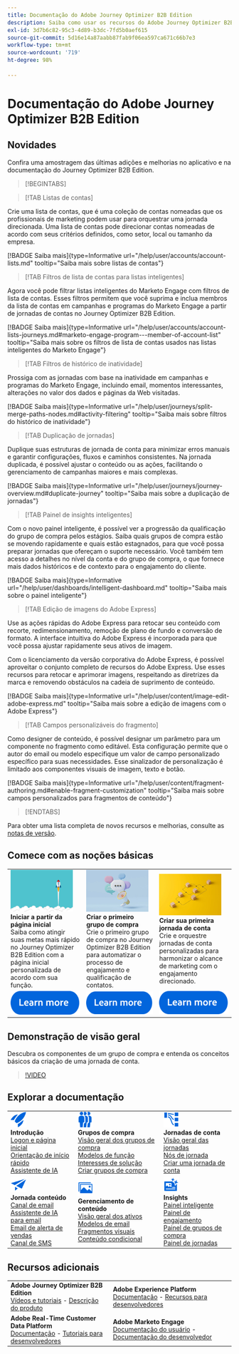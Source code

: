 ```yaml
---
title: Documentação do Adobe Journey Optimizer B2B Edition
description: Saiba como usar os recursos do Adobe Journey Optimizer B2B Edition para orquestrar jornadas de conta e grupo de compra usando a IA generativa integrada e automação líder do setor.
exl-id: 3d7b6c82-95c3-4d89-b3dc-7fd5b0aef615
source-git-commit: 5d16e14a87aabb87fab9f06ea597ca671c66b7e3
workflow-type: tm+mt
source-wordcount: '719'
ht-degree: 98%

---
```


# Documentação do Adobe Journey Optimizer B2B Edition

## Novidades

Confira uma amostragem das últimas adições e melhorias no aplicativo e na documentação do Journey Optimizer B2B Edition.

>[!BEGINTABS]

>[!TAB Listas de contas]

Crie uma lista de contas, que é uma coleção de contas nomeadas que os profissionais de marketing podem usar para orquestrar uma jornada direcionada. Uma lista de contas pode direcionar contas nomeadas de acordo com seus critérios definidos, como setor, local ou tamanho da empresa.

[!BADGE Saiba mais]{type=Informative url="/help/user/accounts/account-lists.md" tooltip="Saiba mais sobre listas de contas"}

>[!TAB Filtros de lista de contas para listas inteligentes]

Agora você pode filtrar listas inteligentes do Marketo Engage com filtros de lista de contas. Esses filtros permitem que você suprima e inclua membros da lista de contas em campanhas e programas do Marketo Engage a partir de jornadas de contas no Journey Optimizer B2B Edition.

[!BADGE Saiba mais]{type=Informative url="/help/user/accounts/account-lists-journeys.md#marketo-engage-program---member-of-account-list" tooltip="Saiba mais sobre os filtros de lista de contas usados nas listas inteligentes do Marketo Engage"}

>[!TAB Filtros de histórico de inatividade]

Prossiga com as jornadas com base na inatividade em campanhas e programas do Marketo Engage, incluindo email, momentos interessantes, alterações no valor dos dados e páginas da Web visitadas.

[!BADGE Saiba mais]{type=Informative url="/help/user/journeys/split-merge-paths-nodes.md#activity-filtering" tooltip="Saiba mais sobre filtros do histórico de inatividade"}

>[!TAB Duplicação de jornadas]

Duplique suas estruturas de jornada de conta para minimizar erros manuais e garantir configurações, fluxos e caminhos consistentes. Na jornada duplicada, é possível ajustar o conteúdo ou as ações, facilitando o gerenciamento de campanhas maiores e mais complexas.

[!BADGE Saiba mais]{type=Informative url="/help/user/journeys/journey-overview.md#duplicate-journey" tooltip="Saiba mais sobre a duplicação de jornadas"}

>[!TAB Painel de insights inteligentes]

Com o novo painel inteligente, é possível ver a progressão da qualificação do grupo de compra pelos estágios. Saiba quais grupos de compra estão se movendo rapidamente e quais estão estagnados, para que você possa preparar jornadas que ofereçam o suporte necessário. Você também tem acesso a detalhes no nível da conta e do grupo de compra, o que fornece mais dados históricos e de contexto para o engajamento do cliente.

[!BADGE Saiba mais]{type=Informative url="/help/user/dashboards/intelligent-dashboard.md" tooltip="Saiba mais sobre o painel inteligente"}

>[!TAB Edição de imagens do Adobe Express]

Use as ações rápidas do Adobe Express para retocar seu conteúdo com recorte, redimensionamento, remoção de plano de fundo e conversão de formato. A interface intuitiva do Adobe Express é incorporada para que você possa ajustar rapidamente seus ativos de imagem.

Com o licenciamento da versão corporativa do Adobe Express, é possível aproveitar o conjunto completo de recursos do Adobe Express. Use esses recursos para retocar e aprimorar imagens, respeitando as diretrizes da marca e removendo obstáculos na cadeia de suprimento de conteúdo.

[!BADGE Saiba mais]{type=Informative url="/help/user/content/image-edit-adobe-express.md" tooltip="Saiba mais sobre a edição de imagens com o Adobe Express"}

>[!TAB Campos personalizáveis do fragmento]

Como designer de conteúdo, é possível designar um parâmetro para um componente no fragmento como editável. Esta configuração permite que o autor do email ou modelo especifique um valor de campo personalizado específico para suas necessidades. Esse sinalizador de personalização é limitado aos componentes visuais de imagem, texto e botão.

[!BADGE Saiba mais]{type=Informative url="/help/user/content/fragment-authoring.md#enable-fragment-customization" tooltip="Saiba mais sobre campos personalizados para fragmentos de conteúdo"}

>[!ENDTABS]

Para obter uma lista completa de novos recursos e melhorias, consulte as [notas de versão](../user/release-notes/release-notes.md). <!-- Stay up-to-date with the latest changes in our documentation by visiting the [documentation updates page](using/rn/documentation-updates.md).-->

## Comece com as noções básicas

<table style="table-layout:fixed">
  <tr style="border: 0;">
    <td>
    <a href="home-page.md"><img width="140px" src="./assets/launch.png" alt="Inicialização do uso do produto"></a>
    <div><strong>Iniciar a partir da página inicial</strong><br/>Saiba como atingir suas metas mais rápido no Journey Optimizer B2B Edition com a página inicial personalizada de acordo com sua função.</div>
    </td>
      <td>
    <a href="buying-groups/buying-groups-overview.md"><img width="140px" src="./assets/communication.png" alt="Grupos de compra"></a>
    <div><strong>Criar o primeiro grupo de compra</strong><br/>Crie o primeiro grupo de compra no Journey Optimizer B2B Edition para automatizar o processo de engajamento e qualificação de contatos.</div>
    </td>
    <td>
    <a href="journeys/journey-overview.md"><img width="140px" src="./assets/flow.png" alt="Jornadas de conta"></a>
    <div><strong>Criar sua primeira jornada de conta</strong><br/>Crie e orquestre jornadas de conta personalizadas para harmonizar o alcance de marketing com o engajamento direcionado. 
    </div>
    </td>
  </tr>
  <tr style="border: 0;">
    <td align="center"><a href="home-page.md"><img src="../assets/learn-more.svg" alt="Saiba mais"></a></td>
    <td align="center"><a href="buying-groups/buying-groups-overview.md"><img src="../assets/learn-more.svg" alt="Saiba mais"></a></td>
    <td align="center"><a href="journeys/journey-overview.md"><img src="../assets/learn-more.svg" alt="Saiba mais"></a></td>
    </tr>
</table>

## Demonstração de visão geral

Descubra os componentes de um grupo de compra e entenda os conceitos básicos da criação de uma jornada de conta.

>[!VIDEO](https://video.tv.adobe.com/v/3432054?quality=12)

## Explorar a documentação

<table style="table-layout:auto">
  <tr style="border: 0;">
    <td>
      <img src="../assets/do-not-localize/icon-quick-start.svg" width="35px" alt="Introdução"><br/>
      <strong>Introdução</strong><br/><a href="home-page.md">Logon e página inicial</a><br/><a href="./start/get-started.md">Orientação de início rápido</a> <br/><a href="./ai-assistant/ai-assistant-overview.md">Assistente de IA</a>
    </td>
    <!--
    <td>
      <img src="../assets/do-not-localize/icon-configure.svg" width="35px"><br/>
      <strong>Configuration<br/>administration</strong><br/><a href="using/configuration/channel-surfaces.md">Channel surfaces</a> - <a href="using/configuration/about-data-sources-events-actions.md">Configure journeys</a>  - <a href="using/administration/permissions-overview.md">Access control</a> - <a href="using/administration/sandboxes.md">Sandboxes management</a>
    </td> -->
    <td>
      <img src="../assets/do-not-localize/icon_audience.svg" width="35px" alt="Grupos de compra"><br/>
      <strong>Grupos de compra</strong><br/><a href="./buying-groups/buying-groups-overview.md">Visão geral dos grupos de compra</a><br/><a href="./buying-groups/buying-groups-role-templates.md">Modelos de função</a><br/><a href="./buying-groups/solution-interests.md">Interesses de solução</a><br/><a href="./buying-groups/buying-groups-create.md">Criar grupos de compra</a>
    </td>
    <td>
      <img src="../assets/do-not-localize/icon-paths.svg" width="35px" alt="Jornadas de conta"><br/>
      <strong>Jornadas de conta</strong><br/><a href="./journeys/journey-overview.md">Visão geral das jornadas</a><br/><a href="./journeys/journey-nodes.md">Nós de jornada</a><br/><a href="./journeys/journey-overview.md#create-an-account-journey">Criar uma jornada de conta</a>
    </td>
  </tr>
  <tr style="border: 0;">
    <td>
      <img src="../assets/do-not-localize/icon-campaign.svg" width="35px" alt="Conteúdo da jornada"><br/>
      <strong>Jornada conteúdo</strong><br/><a href="./content/add-email.md">Canal de email</a><br/><a href="./content/ai-assistant-emails.md">Assistente de IA para email</a><br/><a href="./content/sales-alert-email.md">Email de alerta de vendas</a><br/><a href="./content/sms-authoring.md">Canal de SMS</a>
    </td>
        <td>
      <img src="../assets/do-not-localize/icon_assets.svg" width="35px" alt="Gerenciamento de conteúdo"><br/>
      <strong>Gerenciamento de conteúdo</strong><br/><a href="./content/assets-overview.md">Visão geral dos ativos</a><br/><a href="./content/email-templates.md">Modelos de email</a><br/><a href="./content/fragments.md">Fragmentos visuais</a><br/><a href="./content/conditional-content.md">Conteúdo condicional</a>
    </td>
    <td>
      <img src="../assets/do-not-localize/icon-offer.svg" width="35px" alt="Insights e painéis"><br/>
      <strong>Insights</strong><br/><a href="./dashboards/intelligent-dashboard.md">Painel inteligente</a><br/><a href="./dashboards/engagement-dashboard.md">Painel de engajamento</a><br/><a href="./dashboards/buying-groups-dashboard.md">Painel de grupos de compra</a><br/><a href="./dashboards/journeys-dashboard.md">Painel de jornadas</a>
    </td>

</tr>
</table>

## Recursos adicionais

<table style="table-layout:fixed"><tr style="border: 0;">
<tr><td><strong>Adobe Journey Optimizer B2B Edition</strong><br/>
<a href="https://experienceleague.adobe.com/pt-br/docs/journey-optimizer-b2b-learn/tutorials/overview" target="_blank">Vídeos e tutoriais</a> - <a href="https://helpx.adobe.com/br/legal/product-descriptions/adobe-journey-optimizer-b2b.html" target="_blank">Descrição do produto</a> <!-- - <a href="https://www.adobe.com/content/dam/cc/en/security/pdfs/AJO_SecurityOverview.pdf" target="_blank">Security overview (PDF)</a> - <a href="https://developer.adobe.com/journey-optimizer-apis/" target="_blank">APIs reference</a> - <a href="https://experienceleague.adobe.com/tools/ajo-schemas/schema-dictionary.html?lang=pt-BR" target="_blank">Journey Optimizer Schema Dictionary</a> -->
</td>
<td><strong>Adobe Experience Platform</strong><br/>
<a href="https://experienceleague.adobe.com/pt-br/docs/experience-platform/landing/home" target="_blank">Documentação</a> - <a href="https://business.adobe.com/br/products/experience-platform/documentation-and-developer-resources.html" target="_blank">Recursos para desenvolvedores</a>
</td></tr>
<tr><td><strong>Adobe Real-Time Customer Data Platform</strong><br/>
<a href="https://experienceleague.adobe.com/pt-br/docs/experience-platform/rtcdp/home" target="_blank">Documentação</a> - <a href="https://experienceleague.adobe.com/pt-br/docs/platform-learn/getting-started-for-data-architects-and-data-engineers/overview" target="_blank">Tutoriais para desenvolvedores</a>
</td><td><strong>Adobe Marketo Engage</strong><br/>
<a href="https://experienceleague.adobe.com/pt-br/docs/marketo/using/home?lang=pt-BR" target="_blank">Documentação do usuário</a> - <a href="https://experienceleague.adobe.com/pt-br/docs/marketo-developer/marketo/home" target="_blank">Documentação do desenvolvedor</a>
</td>
</tr></table>

